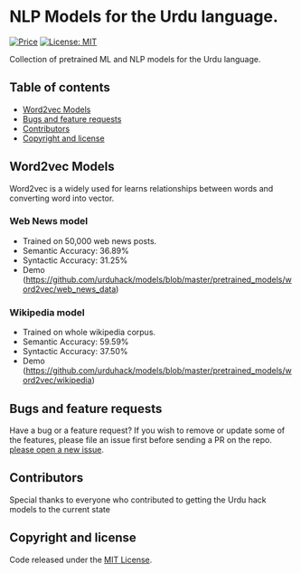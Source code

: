 # NLP Models for the Urdu language.

[![Price](https://img.shields.io/badge/price-FREE-0098f7.svg)](https://github.com/urduhack/models/blob/master/LICENSE)
[![License: MIT](https://img.shields.io/badge/license-MIT-blue.svg)](https://github.com/urduhack/models/blob/master/LICENSE)

Collection of pretrained ML and NLP models for the Urdu language.

## Table of contents

- [Word2vec Models](#word2vec-models)
- [Bugs and feature requests](#bugs-and-feature-requests)
- [Contributors](#contributors)
- [Copyright and license](#copyright-and-license)


## Word2vec Models

Word2vec is a widely used for learns relationships between words and converting word into vector.

### Web News model

- Trained on 50,000 web news posts.
- Semantic Accuracy: 36.89%
- Syntactic Accuracy: 31.25%
- Demo (https://github.com/urduhack/models/blob/master/pretrained_models/word2vec/web_news_data)

### Wikipedia model

- Trained on whole wikipedia corpus.
- Semantic Accuracy: 59.59%
- Syntactic Accuracy: 37.50%
- Demo (https://github.com/urduhack/models/blob/master/pretrained_models/word2vec/wikipedia)

## Bugs and feature requests

Have a bug or a feature request? If you wish to remove or update some of the features, please file an issue first before sending a PR on the repo. [please open a new issue](https://github.com/urduhack/models/issues/new).

## Contributors

Special thanks to everyone who contributed to getting the Urdu hack models to the current state


## Copyright and license

Code released under the [MIT License](ttps://github.com/urduhack/models/blob/master/LICENSE).